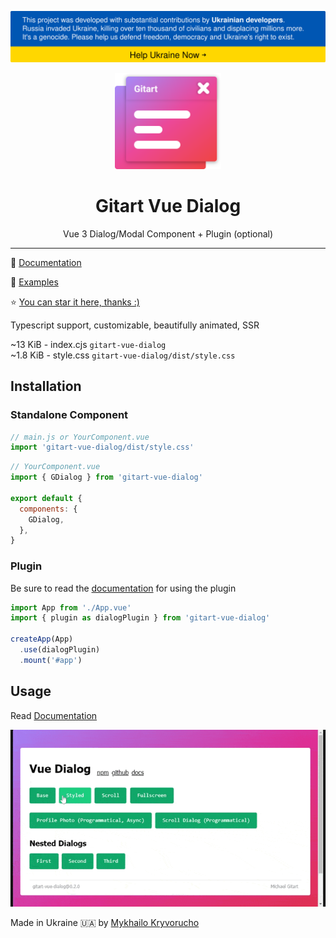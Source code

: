[![Stand With Ukraine](https://raw.githubusercontent.com/vshymanskyy/StandWithUkraine/main/banner-direct.svg)](https://savelife.in.ua/en/)

<p align="center"><img src="src/assets/gitart-dialog-logo.svg" width="170" alt="Gitart Vue Dialog logo"></p>

<h1 align="center">Gitart Vue Dialog</h1>

<p align="center">Vue 3 Dialog/Modal Component + Plugin (optional)</p>

---

📘 [Documentation](https://gitart-vue-dialog.gitart.org/)

🤯 [Examples](https://examples.gitart-vue-dialog.gitart.org/)

⭐ [You can star it here, thanks :)](https://github.com/gitart-group/vue-dialog)

Typescript support, customizable, beautifully animated, SSR

~13 KiB - index.cjs `gitart-vue-dialog` <br/> 
~1.8 KiB - style.css `gitart-vue-dialog/dist/style.css` <br/> 


## Installation

### Standalone Component

```js
// main.js or YourComponent.vue
import 'gitart-vue-dialog/dist/style.css'
```

```js
// YourComponent.vue
import { GDialog } from 'gitart-vue-dialog'

export default {
  components: {
    GDialog,
  },
}
```

### Plugin

Be sure to read the [documentation](http://gitart-vue-dialog.gitart.org/) for using the plugin

```js
import App from './App.vue'
import { plugin as dialogPlugin } from 'gitart-vue-dialog'

createApp(App)
  .use(dialogPlugin)
  .mount('#app')
```



## Usage

Read [Documentation](http://gitart-vue-dialog.gitart.org/)

<img src="src/assets/example-video.gif" width="690" alt="Example Video">


Made in Ukraine 🇺🇦 by [Mykhailo Kryvorucho](https://twitter.com/MichaelGitart)